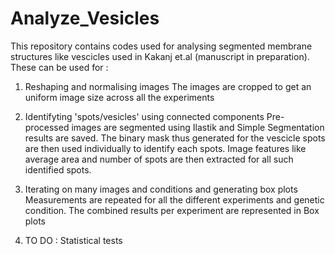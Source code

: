 # Analyze_Vesicles
This repository contains codes used for analysing segmented membrane structures like vescicles used in Kakanj et.al (manuscript in preparation).
These can be used for :

1. Reshaping and normalising images
  The images are cropped to get an uniform image size across all the experiments

2. Identifyting 'spots/vesicles' using connected components
  Pre-processed images are segmented using Ilastik and Simple Segmentation results are saved. The binary mask thus generated for the vescicle 
  spots are then used individually to identify each spots. Image features like average area and number of spots are then extracted for all such 
  identified spots.
  
3. Iterating on many images and conditions and generating box plots
  Measurements are repeated for all the different experiments and genetic condition. The combined results per experiment are represented in Box plots
  
4. TO DO : Statistical tests 
 

